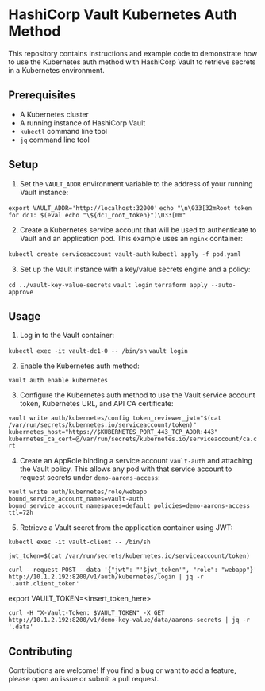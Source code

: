 # HashiCorp Vault Kubernetes Auth Method

This repository contains instructions and example code to demonstrate how to use the Kubernetes auth method with HashiCorp Vault to retrieve secrets in a Kubernetes environment.

## Prerequisites

- A Kubernetes cluster
- A running instance of HashiCorp Vault
- `kubectl` command line tool
- `jq` command line tool

## Setup

1. Set the `VAULT_ADDR` environment variable to the address of your running Vault instance:

```export VAULT_ADDR='http://localhost:32000'```
```echo "\n\033[32mRoot token for dc1: $(eval echo "\${dc1_root_token}")\033[0m"```

2. Create a Kubernetes service account that will be used to authenticate to Vault and an application pod. This example uses an `nginx` container:

```kubectl create serviceaccount vault-auth```
```kubectl apply -f pod.yaml```


3. Set up the Vault instance with a key/value secrets engine and a policy:

```cd ../vault-key-value-secrets```
```vault login```
```terraform apply --auto-approve```


## Usage

1. Log in to the Vault container:

```kubectl exec -it vault-dc1-0 -- /bin/sh```
```vault login```

2. Enable the Kubernetes auth method:

```vault auth enable kubernetes```

3. Configure the Kubernetes auth method to use the Vault service account token, Kubernetes URL, and API CA certificate:

```vault write auth/kubernetes/config token_reviewer_jwt="$(cat /var/run/secrets/kubernetes.io/serviceaccount/token)" kubernetes_host="https://$KUBERNETES_PORT_443_TCP_ADDR:443" kubernetes_ca_cert=@/var/run/secrets/kubernetes.io/serviceaccount/ca.crt```

4. Create an AppRole binding a service account `vault-auth` and attaching the Vault policy. This allows any pod with that service account to request secrets under `demo-aarons-access`:

```vault write auth/kubernetes/role/webapp bound_service_account_names=vault-auth bound_service_account_namespaces=default policies=demo-aarons-access ttl=72h```


5. Retrieve a Vault secret from the application container using JWT:

```kubectl exec -it vault-client -- /bin/sh```

```jwt_token=$(cat /var/run/secrets/kubernetes.io/serviceaccount/token)```

```curl --request POST --data '{"jwt": "'$jwt_token'", "role": "webapp"}' http://10.1.2.192:8200/v1/auth/kubernetes/login | jq -r '.auth.client_token'```

export VAULT_TOKEN=<insert_token_here>

```curl -H "X-Vault-Token: $VAULT_TOKEN" -X GET http://10.1.2.192:8200/v1/demo-key-value/data/aarons-secrets | jq -r '.data'```


## Contributing

Contributions are welcome! If you find a bug or want to add a feature, please open an issue or submit a pull request.
